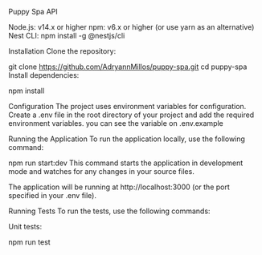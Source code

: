 Puppy Spa API

Node.js: v14.x or higher
npm: v6.x or higher (or use yarn as an alternative)
Nest CLI: npm install -g @nestjs/cli

Installation
Clone the repository:

git clone https://github.com/AdryannMillos/puppy-spa.git
cd puppy-spa
Install dependencies:

npm install

Configuration
The project uses environment variables for configuration. Create a .env file in the root directory of your project and add the required environment variables. you can see the variable on .env.example

Running the Application
To run the application locally, use the following command:

npm run start:dev
This command starts the application in development mode and watches for any changes in your source files.

The application will be running at http://localhost:3000 (or the port specified in your .env file).

Running Tests
To run the tests, use the following commands:

Unit tests:

npm run test
